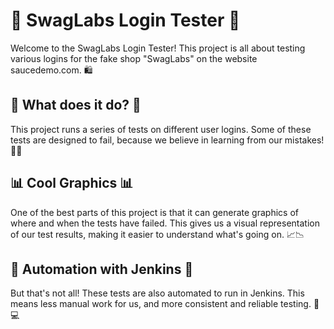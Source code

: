 # 🚀 SwagLabs Login Tester 🚀

Welcome to the SwagLabs Login Tester! This project is all about testing various logins for the fake shop "SwagLabs" on the website saucedemo.com. 🛍️

## 🎯 What does it do? 🎯

This project runs a series of tests on different user logins. Some of these tests are designed to fail, because we believe in learning from our mistakes! 🧪💥

## 📊 Cool Graphics 📊

One of the best parts of this project is that it can generate graphics of where and when the tests have failed. This gives us a visual representation of our test results, making it easier to understand what's going on. 📈📉

## 🤖 Automation with Jenkins 🤖

But that's not all! These tests are also automated to run in Jenkins. This means less manual work for us, and more consistent and reliable testing. 🔄💻
